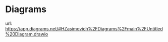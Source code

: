 # Diagrams
url: https://app.diagrams.net/#HZasimovich%2FDiagrams%2Fmain%2FUntitled%20Diagram.drawio
